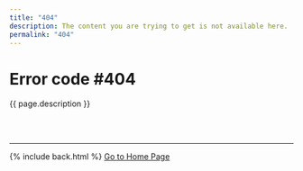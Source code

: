```yaml
---
title: "404"
description: The content you are trying to get is not available here.
permalink: "404"
---
```


# Error code #404

{{ page.description }}

&nbsp;  
&nbsp;  

---

{% include back.html %}
<a title="Go to {{ site.title }}" class="_bt -l -blue" href="{{ site.github.url }}">Go to Home Page</a>